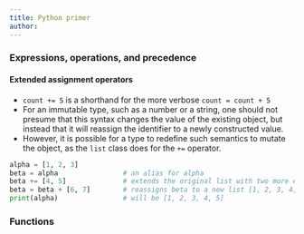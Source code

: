 ```yaml
---
title: Python primer
author: 
---
```


### Expressions, operations, and precedence

#### Extended assignment operators

- `count += 5` is a shorthand for the more verbose `count = count + 5`
- For an immutable type, such as a number or a string, one should not presume that this syntax changes the value of the existing object, but instead that it will reassign the identifier to a newly constructed value.
- However, it is possible for a type to redefine such semantics to mutate the object, as the `list` class does for the `+=` operator.

```python
alpha = [1, 2, 3]
beta = alpha                # an alias for alpha
beta += [4, 5]              # extends the original list with two more elements
beta = beta + [6, 7]        # reassigns beta to a new list [1, 2, 3, 4, 5, 6, 7]
print(alpha)                # will be [1, 2, 3, 4, 5]
```

### Functions
